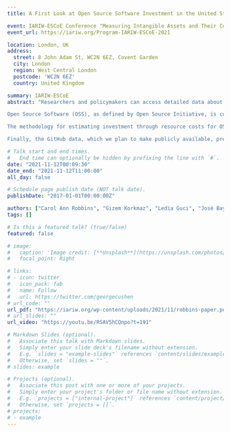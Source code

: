 ```yaml
---
title: A First Look at Open Source Software Investment in the United States and in Other Countries, 2009-2019

event: IARIW-ESCoE Conference "Measuring Intangible Assets and Their Contribution to Growth"
event_url: https://iariw.org/Program-IARIW-ESCoE-2021

location: London, UK
address:
  street: 8 John Adam St, WC2N 6EZ, Covent Garden
  city: London
  region: West Central London
  postcode: 'WC2N 6EZ'
  country: United Kingdom

summary: IARIW-ESCoE
abstract: "Researchers and policymakers can access detailed data about patents, designs, and research publications as output indicators of useful knowledge. However, as digitization of the tools of knowledge increases, this picture is increasingly incomplete. Digitization also provides the opportunity to gather data about other types of useful knowledge and knowledge assets. In this paper, we develop new measures of intangible capital. Specifically, we use GitHub repository data on software freely shared between 2009 and 2019 to develop time series estimates of annual nominal and real investment and real capital stocks for open source software (OSS) in the United States. We estimate investment in OSS by using a cost approach to produce measures comparable to other nonmarket intangible investment, such as capitalized R&D, entertainment, literary, and artistic originals, and own-account business software. Our estimates for OSS on GitHub in 2019 place the equivalent cost of OSS created by U.S. contributors (contributors with U.S. addresses) at over $300 billion with an equivalent cost of global OSS creation on GitHub over $500 billion (based on U.S. costs). The richness of the collected GitHub data enables further analyses, including the measurement of contributions in OSS by various economic sectors within the U.S. and countries and the study of structural features of international collaborations within the global OSS ecosystem.

Open Source Software (OSS), as defined by Open Source Initiative, is computer software with its source code shared with a license in which the copyright holder provides the rights to study, change, and distribute the software to anyone and for any purpose. OSS is developed, maintained, and extended both within and outside of the private sector, through the contribution of independent developers as well as people from universities, government research institutions, businesses, and nonprofits. Many OSS projects are hosted in free repositories, and information on contributors and development activity embedded in these repositories is publicly available. GitHub is the largest platform with over 50 million users and developers worldwide. We collect 7.8 million project repositories, containing metadata such as author, license, commits (approved code edits), and lines of code.

The methodology for estimating investment through resource costs for OSS development follows standard methodologies for accounting for nonmarket output based on the sum of all costs. We use lines of code as the input measure of effort to estimate the time spent on software development, accounting for project complexity. Wages and compensation are based on Bureau of Labor Statistics occupation-level data. Non-labor costs are estimated based on industry account ratios from the U.S. input-output tables. The capital stocks are created with the perpetual inventory method using computer software depreciation rates from the Bureau of Economic Analysis. The estimates presented in this paper extend previous work on the resource cost of creating open source software packages for the R and Python software languages.

Finally, the GitHub data, which we plan to make publicly available, presents a unique opportunity to conduct supplementary analyses around the development of open source software. Two important applications are presented in this paper. First, using the same resource cost approach, we examine the contribution of the government sector to OSS and present estimates of the amount of OSS shared by the U.S. federal government between 2009 and 2019. Second, we use OSS contributors’ locations to generate contributor networks and study structural features of international collaborations using social network analysis methods. We also identify key players in the OSS ecosystem using various network centrality metrics."

# Talk start and end times.
#   End time can optionally be hidden by prefixing the line with `#`.
date: "2021-11-12T00:09:30"
date_end: "2021-11-12T11:00:00"
all_day: false

# Schedule page publish date (NOT talk date).
publishDate: "2017-01-01T00:00:00Z"

authors: ["Carol Ann Robbins", "Gizem Korkmaz", "Ledia Guci", "José Bayoán Santiago Calderón", "Brandon Lee Kramer"]
tags: []

# Is this a featured talk? (true/false)
featured: false

# image:
#   caption: 'Image credit: [**Unsplash**](https://unsplash.com/photos/bzdhc5b3Bxs)'
#   focal_point: Right

# links:
# - icon: twitter
#   icon_pack: fab
#   name: Follow
#   url: https://twitter.com/georgecushen
# url_code: ""
url_pdf: "https://iariw.org/wp-content/uploads/2021/11/robbins-paper.pdf"
# url_slides: ""
url_video: "https://youtu.be/RSAV5hCQnpo?t=191"

# Markdown Slides (optional).
#   Associate this talk with Markdown slides.
#   Simply enter your slide deck's filename without extension.
#   E.g. `slides = "example-slides"` references `content/slides/example-slides.md`.
#   Otherwise, set `slides = ""`.
# slides: example

# Projects (optional).
#   Associate this post with one or more of your projects.
#   Simply enter your project's folder or file name without extension.
#   E.g. `projects = ["internal-project"]` references `content/project/deep-learning/index.md`.
#   Otherwise, set `projects = []`.
# projects:
# - example
---
```

